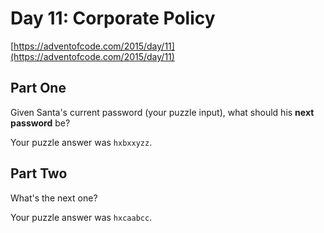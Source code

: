 # Day 11: Corporate Policy

[https://adventofcode.com/2015/day/11](https://adventofcode.com/2015/day/11)

## Part One

Given Santa's current password (your puzzle input), what should his **next password** be?

Your puzzle answer was `hxbxxyzz`.

## Part Two

What's the next one?

Your puzzle answer was `hxcaabcc`.
